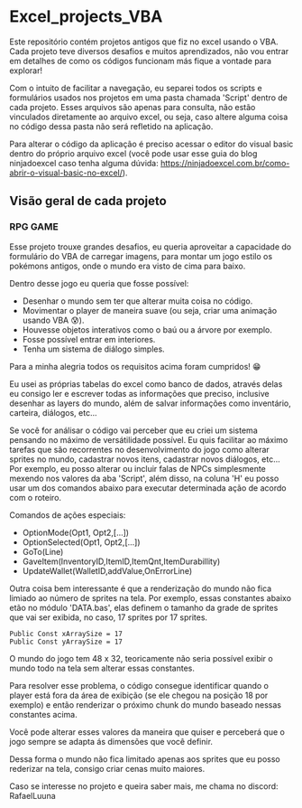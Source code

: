 # Excel_projects_VBA

Este repositório contém projetos antigos que fiz no excel usando o VBA. Cada projeto teve diversos desafios e muitos aprendizados, não vou entrar em detalhes de como os códigos funcionam más fique a vontade para explorar!

Com o intuito de facilitar a navegação, eu separei todos os scripts e formulários usados nos projetos em uma pasta chamada 'Script' dentro de cada projeto. Esses arquivos são apenas para consulta, não estão vinculados diretamente ao arquivo excel, ou seja, caso altere alguma coisa no código dessa pasta não será refletido na aplicação.

Para alterar o código da aplicação é preciso acessar o editor do visual basic dentro do próprio arquivo excel (você pode usar esse guia do blog ninjadoexcel caso tenha alguma dúvida: https://ninjadoexcel.com.br/como-abrir-o-visual-basic-no-excel/).


## Visão geral de cada projeto

### RPG GAME
Esse projeto trouxe grandes desafios, eu queria aproveitar a capacidade do formulário do VBA de carregar imagens, para montar um jogo estilo os pokémons antigos, onde o mundo era visto de cima para baixo.

Dentro desse jogo eu queria que fosse possível: 
* Desenhar o mundo sem ter que alterar muita coisa no código.
* Movimentar o player de maneira suave (ou seja, criar uma animação usando VBA :cold_sweat:).
* Houvesse objetos interativos como o baú ou a árvore por exemplo.
* Fosse possível entrar em interiores.
* Tenha um sistema de diálogo simples.

Para a minha alegria todos os requisitos acima foram cumpridos! :grin: 

Eu usei as próprias tabelas do excel como banco de dados, através delas eu consigo ler e escrever todas as informações que preciso, inclusive desenhar as layers do mundo, além de salvar informações como inventário, carteira, diálogos, etc...

Se você for análisar o código vai perceber que eu criei um sistema pensando no máximo de versátilidade possível. Eu quis facilitar ao máximo tarefas que são recorrentes no desenvolvimento do jogo como alterar sprites no mundo, cadastrar novos itens, cadastrar novos diálogos, etc... Por exemplo, eu posso alterar ou incluir falas de NPCs simplesmente mexendo nos valores da aba 'Script', além disso, na coluna 'H' eu posso usar um dos comandos abaixo para executar determinada ação de acordo com o roteiro.

Comandos de ações especiais: 
* OptionMode(Opt1, Opt2,[...])
* OptionSelected(Opt1, Opt2,[...])
* GoTo(Line)
* GaveItem(InventoryID,ItemID,ItemQnt,ItemDurabillity)
* UpdateWallet(WalletID,addValue,OnErrorLine)

Outra coisa bem interessante é que a renderização do mundo não fica limiado ao número de sprites na tela. Por exemplo, essas constantes abaixo etão no módulo 'DATA.bas', elas definem o tamanho da grade de sprites que vai ser exibida, no caso, 17 sprites por 17 sprites.

```
Public Const xArraySize = 17
Public Const yArraySize = 17

```

O mundo do jogo tem 48 x 32, teoricamente não seria possível exibir o mundo todo na tela sem alterar essas constantes.

Para resolver esse problema, o código consegue identificar quando o player está fora da área de exibição (se ele chegou na posição 18 por exemplo) e então renderizar o próximo chunk do mundo baseado nessas constantes acima. 

Você pode alterar esses valores da maneira que quiser e perceberá que o jogo sempre se adapta ás dimensões que você definir.

Dessa forma o mundo não fica limitado apenas aos sprites que eu posso rederizar na tela, consigo criar cenas muito maiores.



Caso se interesse no projeto e queira saber mais, me chama no discord: RafaelLuuna



